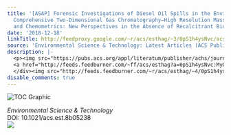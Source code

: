 ```yaml
---
title: '[ASAP] Forensic Investigations of Diesel Oil Spills in the Environment Using
  Comprehensive Two-Dimensional Gas Chromatography–High Resolution Mass Spectrometry
  and Chemometrics: New Perspectives in the Absence of Recalcitrant Biomarkers'
date: '2018-12-18'
linkTitle: http://feedproxy.google.com/~r/acs/esthag/~3/0pS1h4ysNvc/acs.est.8b05238
source: 'Environmental Science & Technology: Latest Articles (ACS Publications)'
description: |-
  <p><img src="https://pubs.acs.org/appl/literatum/publisher/achs/journals/content/esthag/0/esthag.ahead-of-print/acs.est.8b05238/20181218/images/medium/es-2018-05238f_0006.gif" alt="TOC Graphic"/></p><div><cite>Environmental Science & Technology</cite></div><div>DOI: 10.1021/acs.est.8b05238</div><div class="feedflare">
  <a href="http://feeds.feedburner.com/~ff/acs/esthag?a=0pS1h4ysNvc:MyOTYtDxAUI:yIl2AUoC8zA"><img src="http://feeds.feedburner.com/~ff/acs/esthag?d=yIl2AUoC8zA" border="0"></img></a>
  </div><img src="http://feeds.feedburner.com/~r/acs/esthag/~4/0pS1h4ysNvc" height="1" width="1" ...
disable_comments: true
---
```

<p><img src="https://pubs.acs.org/appl/literatum/publisher/achs/journals/content/esthag/0/esthag.ahead-of-print/acs.est.8b05238/20181218/images/medium/es-2018-05238f_0006.gif" alt="TOC Graphic"/></p><div><cite>Environmental Science & Technology</cite></div><div>DOI: 10.1021/acs.est.8b05238</div><div class="feedflare">
<a href="http://feeds.feedburner.com/~ff/acs/esthag?a=0pS1h4ysNvc:MyOTYtDxAUI:yIl2AUoC8zA"><img src="http://feeds.feedburner.com/~ff/acs/esthag?d=yIl2AUoC8zA" border="0"></img></a>
</div><img src="http://feeds.feedburner.com/~r/acs/esthag/~4/0pS1h4ysNvc" height="1" width="1" ...
